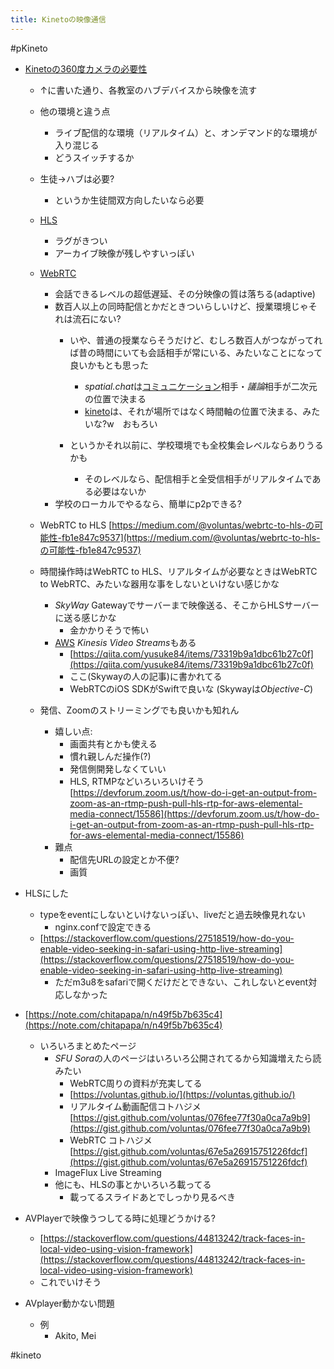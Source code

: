 ```yaml
---
title: Kinetoの映像通信
---
```


\#pKineto

* [Kinetoの360度カメラの必要性](Kineto%E3%81%AE360%E5%BA%A6%E3%82%AB%E3%83%A1%E3%83%A9%E3%81%AE%E5%BF%85%E8%A6%81%E6%80%A7.md)
  
  * ↑に書いた通り、各教室のハブデバイスから映像を流す
  
  * 他の環境と違う点
    
    * ライブ配信的な環境（リアルタイム）と、オンデマンド的な環境が入り混じる
    * どうスイッチするか
  * 生徒->ハブは必要?
    
    * というか生徒間双方向したいなら必要
  * [HLS](HLS.md)
    
    * ラグがきつい
    * アーカイブ映像が残しやすいっぽい
  * [WebRTC](WebRTC.md)
    
    * 会話できるレベルの超低遅延、その分映像の質は落ちる(adaptive)
    * 数百人以上の同時配信とかだときついらしいけど、授業環境じゃそれは流石にない?
      * いや、普通の授業ならそうだけど、むしろ数百人がつながってれば昔の時間にいても会話相手が常にいる、みたいなことになって良いかもとも思った
        
        * *spatial.chat*は[コミュニケーション](%E3%82%B3%E3%83%9F%E3%83%A5%E3%83%8B%E3%82%B1%E3%83%BC%E3%82%B7%E3%83%A7%E3%83%B3.md)相手・*議論*相手が二次元の位置で決まる
        * [kineto](kineto.md)は、それが場所ではなく時間軸の位置で決まる、みたいな?w　おもろい
      * というかそれ以前に、学校環境でも全校集会レベルならありうるかも
        
        * そのレベルなら、配信相手と全受信相手がリアルタイムである必要はないか
    * 学校のローカルでやるなら、簡単にp2pできる?
  * WebRTC to HLS [https://medium.com/@voluntas/webrtc-to-hls-の可能性-fb1e847c9537](https://medium.com/@voluntas/webrtc-to-hls-の可能性-fb1e847c9537)
  
  * 時間操作時はWebRTC to HLS、リアルタイムが必要なときはWebRTC to WebRTC、みたいな器用な事をしないといけない感じかな
    
    * *SkyWay* Gatewayでサーバーまで映像送る、そこからHLSサーバーに送る感じかな
      * 金かかりそうで怖い
    * [AWS](AWS.md) *Kinesis Video Streams*もある
      * [https://qiita.com/yusuke84/items/73319b9a1dbc61b27c0f](https://qiita.com/yusuke84/items/73319b9a1dbc61b27c0f)
      * ここ(Skywayの人の記事)に書かれてる
      * WebRTCのiOS SDKがSwiftで良いな (Skywayは*Objective-C*)
  * 発信、Zoomのストリーミングでも良いかも知れん
    
    * 嬉しい点:
      * 画面共有とかも使える
      * 慣れ親しんだ操作(?)
      * 発信側開発しなくていい
      * HLS, RTMPなどいろいろいけそう [https://devforum.zoom.us/t/how-do-i-get-an-output-from-zoom-as-an-rtmp-push-pull-hls-rtp-for-aws-elemental-media-connect/15586](https://devforum.zoom.us/t/how-do-i-get-an-output-from-zoom-as-an-rtmp-push-pull-hls-rtp-for-aws-elemental-media-connect/15586)
    * 難点
      * 配信先URLの設定とか不便?
      * 画質
* HLSにした
  
  * typeをeventにしないといけないっぽい、liveだと過去映像見れない
    * nginx.confで設定できる
  * [https://stackoverflow.com/questions/27518519/how-do-you-enable-video-seeking-in-safari-using-http-live-streaming](https://stackoverflow.com/questions/27518519/how-do-you-enable-video-seeking-in-safari-using-http-live-streaming)
    * ただm3u8をsafariで開くだけだとできない、これしないとevent対応しなかった
* [https://note.com/chitapapa/n/n49f5b7b635c4](https://note.com/chitapapa/n/n49f5b7b635c4)
  
  * いろいろまとめたページ
    * *SFU Sora*の人のページはいろいろ公開されてるから知識増えたら読みたい
      - WebRTC周りの資料が充実してる
      - [https://voluntas.github.io/](https://voluntas.github.io/)
      - リアルタイム動画配信コトハジメ [https://gist.github.com/voluntas/076fee77f30a0ca7a9b9](https://gist.github.com/voluntas/076fee77f30a0ca7a9b9)
      - WebRTC コトハジメ [https://gist.github.com/voluntas/67e5a26915751226fdcf](https://gist.github.com/voluntas/67e5a26915751226fdcf)
    * ImageFlux Live Streaming
    * 他にも、HLSの事とかいろいろ載ってる
      * 載ってるスライドあとでしっかり見るべき
* AVPlayerで映像うつしてる時に処理どうかける?
  
  * [https://stackoverflow.com/questions/44813242/track-faces-in-local-video-using-vision-framework](https://stackoverflow.com/questions/44813242/track-faces-in-local-video-using-vision-framework)
  * これでいけそう
* AVplayer動かない問題
  
  * 例
    * Akito, Mei

\#kineto
